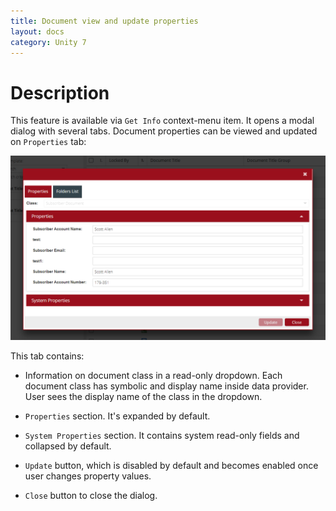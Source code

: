 ```yaml
---
title: Document view and update properties
layout: docs
category: Unity 7
---
```

# Description

This feature is available via `Get Info` context-menu item. It opens a modal dialog with several tabs. Document 
properties can be viewed and updated on `Properties` tab:

![Document properties](document-view-and-update/images/getinfo-properties.png)

This tab contains:

- Information on document class in a read-only dropdown. Each document class has symbolic and display name inside data 
provider. User sees the display name of the class in the dropdown.

- `Properties` section. It's expanded by default. 

- `System Properties` section. It contains system read-only fields and collapsed by default.

- `Update` button, which is disabled by default and becomes enabled once user changes property values.

- `Close` button to close the dialog.